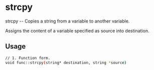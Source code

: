 # strcpy
strcpy -- Copies a string from a variable to another variable.

Assigns the content of a variable specified as source into destination.

## Usage
```sh
// 1. Function form.
void func::strcpy(string* destination, string *source)
```
